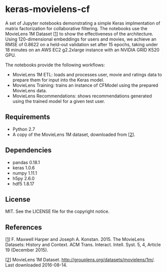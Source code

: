 # keras-movielens-cf

A set of Jupyter notebooks demonstrating a simple Keras implmentation
of matrix factorization for collaborative filtering. The notebooks use
the MovieLens 1M Dataset [[1]] to show the effectiveness of the
architecture. Using 120-dimensional embeddings for users and movies,
we achieve an RMSE of 0.8622 on a held-out validation set after 15
epochs, taking under 18 minutes on an AWS EC2 g2.2xlarge instance with an
NVIDIA GRID K520 GPU.

The notebooks provide the following workflows:
* MovieLens 1M ETL: loads and processes user, movie and ratings data to prepare them for input into the Keras model.
* MovieLens Training: trains an instance of CFModel using the prepared MovieLens data.
* MovieLens Recommendations: shows recommendations generated using the trained model for a given test user.

## Requirements

* Python 2.7
* A copy of the MovieLens 1M dataset, downloaded from [[2]].

## Dependencies

* pandas 0.18.1
* keras 1.0.6
* numpy 1.11.1
* h5py 2.6.0  
* hdf5 1.8.17

## License

MIT. See the LICENSE file for the copyright notice.

## References

[[1]] F. Maxwell Harper and Joseph A. Konstan. 2015. The MovieLens Datasets: History and Context. ACM Trans. Interact. Intell. Syst. 5, 4, Article 19 (December 2015).

[[2]] MovieLens 1M Dataset. http://grouplens.org/datasets/movielens/1m/. Last downloaded 2016-08-14.

[1]: http://dx.doi.org/10.1145/2827872
[2]: http://grouplens.org/datasets/movielens/1m/
